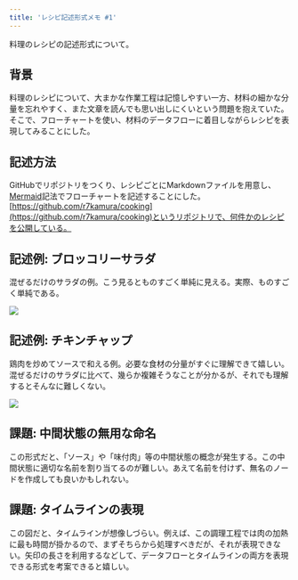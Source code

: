 ```yaml
---
title: 'レシピ記述形式メモ #1'
---
```

料理のレシピの記述形式について。

背景
--

料理のレシピについて、大まかな作業工程は記憶しやすい一方、材料の細かな分量を忘れやすく、また文章を読んでも思い出しにくいという問題を抱えていた。そこで、フローチャートを使い、材料のデータフローに着目しながらレシピを表現してみることにした。

記述方法
----

GitHubでリポジトリをつくり、レシピごとにMarkdownファイルを用意し、[Mermaid](https://mermaid-js.github.io/)記法でフローチャートを記述することにした。[https://github.com/r7kamura/cooking](https://github.com/r7kamura/cooking)というリポジトリで、何件かのレシピを公開している。

記述例: ブロッコリーサラダ
--------------

混ぜるだけのサラダの例。こう見るとものすごく単純に見える。実際、ものすごく単純である。

![](https://lh3.googleusercontent.com/docs/AG8NV2ZmLgQFdWMjFc2vAhz7lDwZi9KbAl7Cue5b--BzL2kEI2HAE2s-EMso-KF5nma8BMJt1GbWeHd_E_ZNstiv7gELXrm36jcX5_FS6vRp-jL3en9CSunqCEpMJoxnfGCsr12aaQgvo3HyqmjQX28r8X3Rb07sxYWHaYW3YiswZSbVsX0gLSnO5xklp6h6WdWUKPFosmaa1AHqjFfrJAzn8FkwKfX4---lgMwan4vBHOvtI4TTt6G1pMPdZpp8H2L_SzxnwVd6ifVT5isSgYZl6ZacbbL7Dwy97g331u8km1_ynJ6Tz4IEGHN6TqFuSWmZpNgM8gSmqf_HzTqBosDgmpYcfDptQgWDBiW7Kq9IGXWljJlqtJYqt7nH7F8iAdM9JQvlPrtIrjY8qpbustMb93cwFv4Mkakf-9fHs2RU-otV-u-u52bC4YuneVDBOzee6_nnCkTM-N7pBA61iPHoeSTZK6LqOvgviOFjjbm3yTIDtDGajt0dtLUgVIH2y81auz6JzPW8fX1hxpe9VaWmfN6COjgorU7v_lSxPYLXXMZKWt8ohWiQQ0n609H016NXD7uS6h4mTFjzdTZGBF3IH3UgeNXAUvszkKZgW73zQ0FjoqtN2_5zD_mViMF6w1WnH8Bk5UDc6zi3AMOAQE_R1F29oq4dFRns9SjE_BShxgnv9iwCDgWIdZOZCkwhTbxCgfY2HwvRkht0X1hb9WdzPQefFuLvJB4UFxvBVsw6CpeZf5Hz5rUNVEVT36-qbydfLsE0YWEzXrJY9rcpPcAOY3xEodnYliUbPi7IG0pNpQhijc73_0_O6k0EPez605A56lzbvOOy7ah21Stcthgfc2WrDJoWF1iB6JdPWFdRu5ipuE8YkjGRzxljbxFpT2jzzYyAeRJaAyNwH1pW_LHqIcP8F1YWpKecToQLS_ocj0tjwIaEnHe4Eg3aS-MU7QnxzPh1WrBig2gnZ1_3EjEE_ju0OOz-8Nas_POKsQYNsGl1ukttnGWMXHXd-yM8YU4pO7s3tA4zVmbaD5kYvWmQiYX1EBp0WjOzkSJUr4hGFYBFlFd2J-gc1MhBz-4OAdSHSLZ9dEF6gmtFW_CrJ5HlINeimkzfXGXx7q69nGreLoNc-uJnuzb8LebOiIRZbY4qeM37YOH4QkLXjh4r9mrUnhGK5tKesOXL7ySejz2Gfk6mzMgSgdJFQvX6uqffvK6i7BIvah19NY1kMAs7Lh7RQeHkvjX0pk2HAfpfCj9vwDw7-Pwc)

記述例: チキンチャップ
------------

鶏肉を炒めてソースで和える例。必要な食材の分量がすぐに理解できて嬉しい。混ぜるだけのサラダに比べて、幾らか複雑そうなことが分かるが、それでも理解するとそんなに難しくない。

![](https://lh3.googleusercontent.com/docs/AG8NV2YL76V7ROelaY2Gbtd0LeXmgT1hqnxAhFAvjaSQkY-q_RgezvHn5QS-ajzXRbWAYKW4nrCo1_8o2gdhFFVu8Su6rhZrgXC_29y9Ji8MK-Ky_lwCZeLXn68jONhusODo7-F-LskMWhURlOk5Vnkib9XdGF4AkO0ZaG_O0P1YppCLjQ3K1hNFk42XC7G_kmsOXFLBzBxDOuRlcwHGm5qgJdqNzTUyw2FVSAq2ePPfyVZwvF3Chhb_YE4pK31mv2gGNM76vg2uMel8yHBjRYTO-LwIX9Cu1oNQaakaw9A5vJtt7zg2Hlp_fIuduxFOAnymylX1K1kzch81FeA5V82aArT6muocw00Na6eJzr2zq87TUnqtiJ4cUmzDLa5dVTLeBqej8XoIjcN-D6M2sIOa70f3bgJB_P_3UOWUHd1FV1L9jPkVEvnNHSckntXOCUWW5GM4Q54aN1mCGsmBcYYwowtn2kKXcRvUH5ojsfjfmJpj8GefYLgTlO0RklS3SiiAn5Ip2H3ryUIX60tNZ8niCJruYP-6yj-jweCwD1tVGF3kMCJAFM0Xp-PHYQQpAiwiY_zwIlhRgAlhBFUv2vtYAcQRoXi0IO2isBV9TFfXDEQA2rRyzvuZLhtItnK9V2mmf2jDGnoiWSN2fwkkORICkL9B5FXZcc_TYauFpMB3LWkyICceNVJuGC1Rsd7Sl4FJEC5LxKKRxEGIP3MShTMWRVH-OjtulfoIFAW8qYdZDq-NVc9s2aR4t4qRZ2yL449uJaOVuQVt9TrwwXem2q9yPPVNYINMYPbxRDAXg39h-KLqcaMYORWd3WtsgiF7a6IW6JvANbfsnG82vDsjjxdVCwYATEPOkcqVbPTAxnD-bmGotNa0N4TTBA4H7G2s9SSIG8H9G9eL-veo_Y58UsHSr_rnuGPX5aVIKfsv8dteKJuakiAp76ukU_o56ngXt6zlAZdX9uJzFDeLaMroSrc6Sk1IBGB4lWy-Ju5gub98w2I7tGChnhKGpcv_kKzFnJmL_dADXbf4gyNNtvqE_Y9Epr7KO-wIUbq6EQrHbL3eJzOz5jTJxoG1l40W6a_Ky3PnyaPDCyJvv7niQeNaDJ_8DzHmC2Sxbje0IqgZK4qVH5I8UHjv1SCvxdwTvMzEFr756LLp513qVUxB5COTm9Ro4kZe3n_KGkxksAr7iWjvXfkEpOb-roOqJXREHg7m_3_eXbqv8CDEaqAW4Nhowe7VeMlfRJ83kKLWgDipAu0UV0GI1AIV)

課題: 中間状態の無用な命名
--------------

この形式だと、「ソース」や「味付肉」等の中間状態の概念が発生する。この中間状態に適切な名前を割り当てるのが難しい。あえて名前を付けず、無名のノードを作成しても良いかもしれない。

課題: タイムラインの表現
-------------

この図だと、タイムラインが想像しづらい。例えば、この調理工程では肉の加熱に最も時間が掛かるので、まずそちらから処理すべきだが、それが表現できない。矢印の長さを利用するなどして、データフローとタイムラインの両方を表現できる形式を考案できると嬉しい。
